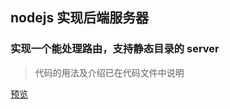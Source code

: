 ## nodejs 实现后端服务器
### 实现一个能处理路由，支持静态目录的 server
> 代码的用法及介绍已在代码文件中说明

[预览](https://erxun.github.io/nodeServer/)

